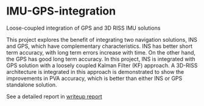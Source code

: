 # IMU-GPS-integration
Loose-coupled integration of GPS and 3D RISS IMU solutions

This project explores the benefit of integrating two navigation solutions, INS and GPS, which have complementary characteristics. INS has better short term accuracy, with long term errors increase with time. On the other hand, the GPS has good long term accuracy. In this project, INS is integrated with GPS solution with a loosely coupled Kalman Filter (KF) approach. A 3D-RISS architecture is integrated in this approach is demonstrated to show the improvements in PVA accuracy, which is better than either INS or GPS standalone solution.

See a detailed report in [writeup report](https://github.com/ranjeethks/IMU-GPS-integration/blob/master/Project_Report_Ranjeeth.pdf)
